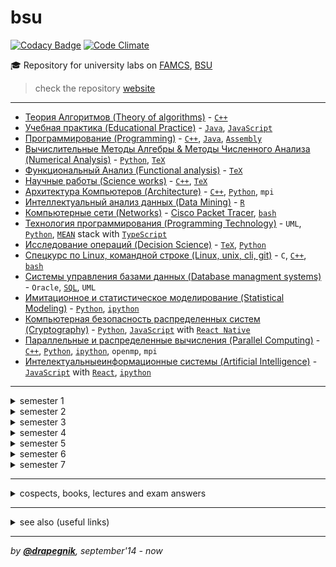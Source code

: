 # bsu

[![Codacy Badge](https://api.codacy.com/project/badge/Grade/e389bfae1c764befaa148dc378b7ed2a)](https://www.codacy.com/app/Drapegnik/bsu?utm_source=github.com&utm_medium=referral&utm_content=Drapegnik/bsu&utm_campaign=badger)
[![Code Climate](https://codeclimate.com/github/Drapegnik/bsu/badges/gpa.svg)](https://codeclimate.com/github/Drapegnik/bsu)

:mortar_board: Repository for university labs on
[FAMCS](http://www.fpmi.bsu.by/en/main.aspx),
[BSU](http://www.bsu.by/en/main.aspx)

> check the repository [website](https://drapegnik.github.io/bsu/)

---

* [Теория Алгоритмов (Theory of algorithms)](https://github.com/Drapegnik/algorithms) -
  [`C++`](https://github.com/Drapegnik/bsu/search?l=C%2B%2B)
* [Учебная практика (Educational Practice)](https://github.com/Drapegnik/educational_practice) -
  [`Java`](https://github.com/Drapegnik/bsu/search?l=java),
  [`JavaScript`](https://github.com/Drapegnik/bsu/search?l=JavaScript)
* [Программирование (Programming)](https://github.com/Drapegnik/bsu/tree/master/programming) -
  [`C++`](https://github.com/Drapegnik/bsu/search?l=C%2B%2B),
  [`Java`](https://github.com/Drapegnik/bsu/search?l=java),
  [`Assembly`](https://github.com/Drapegnik/bsu/search?l=Assembly)
* [Вычислительные Методы Алгебры & Методы Численного Анализа (Numerical Analysis)](https://github.com/Drapegnik/bsu/tree/master/numerical-analysis) -
  [`Python`](https://github.com/Drapegnik/bsu/search?l=Python),
  [`TeX`](https://github.com/Drapegnik/bsu/search?l=TeX)
* [Функциональный Анализ (Functional analysis)](https://github.com/Drapegnik/bsu/tree/master/fun) -
  [`TeX`](https://github.com/Drapegnik/bsu/search?l=TeX)
* [Научные работы (Science works)](https://github.com/Drapegnik/bsu/tree/master/science-works) -
  [`C++`](https://github.com/Drapegnik/bsu/search?l=C%2B%2B),
  [`TeX`](https://github.com/Drapegnik/bsu/search?l=TeX)
* [Архитектура Компьютеров (Architecture)](https://github.com/Drapegnik/bsu/tree/master/architecture) -
  [`C++`](https://github.com/Drapegnik/bsu/search?l=C%2B%2B),
  [`Python`](https://github.com/Drapegnik/bsu/search?l=Python), `mpi`
* [Интеллектуальный анализ данных (Data Mining)](https://github.com/Drapegnik/bsu/tree/master/data-mining) -
  [`R`](https://github.com/Drapegnik/bsu/search?l=R)
* [Компьютерные сети (Networks)](https://github.com/Drapegnik/bsu/tree/master/networks) -
  [Cisco Packet Tracer](https://en.wikipedia.org/wiki/Packet_Tracer),
  [`bash`](https://github.com/Drapegnik/bsu/search?l=Shell)
* [Технология программирования (Programming Technology)](https://github.com/Drapegnik/bsu/tree/master/technology) -
  `UML`, [`Python`](https://github.com/Drapegnik/bsu/search?l=Python),
  [`MEAN`](http://mean.io/) stack with
  [`TypeScript`](https://github.com/Drapegnik/bsu/search?l=TypeScript)
* [Исследование операций (Decision Science)](https://github.com/Drapegnik/bsu/tree/master/decision-science) -
  [`TeX`](https://github.com/Drapegnik/bsu/search?l=TeX),
  [`Python`](https://github.com/Drapegnik/bsu/search?l=Python)
* [Спецкурс по Linux, командной строке (Linux, unix, cli, git)](https://github.com/Drapegnik/bsu/tree/master/unix-cli) -
  `C`, [`C++`](https://github.com/Drapegnik/bsu/search?l=C%2B%2B),
  [`bash`](https://github.com/Drapegnik/bsu/search?l=Shell)
* [Системы управления базами данных (Database managment systems)](https://github.com/Drapegnik/bsu/tree/master/dms) -
  `Oracle`, [`SQL`](https://github.com/Drapegnik/bsu/search?l=SQL), `UML`
* [Имитационное и статистическое моделирование (Statistical Modeling)](https://github.com/Drapegnik/bsu/tree/master/statistical-modeling) -
  [`Python`](https://github.com/Drapegnik/bsu/search?l=Python),
  [`ipython`](https://github.com/Drapegnik/bsu/search?l=Jupyter%20Notebook)
* [Компьютерная безопасность распределенных систем (Cryptography)](https://github.com/Drapegnik/bsu/tree/master/cryptography) -
  [`Python`](https://github.com/Drapegnik/bsu/search?l=Python),
  [`JavaScript`](https://github.com/Drapegnik/bsu/search?l=JavaScript) with
  [`React Native`](https://facebook.github.io/react-native/)
* [Параллельные и распределенные вычисления (Parallel Computing)](https://github.com/Drapegnik/bsu/tree/master/parallel-computing) -
  [`C++`](https://github.com/Drapegnik/bsu/search?l=C%2B%2B),
  [`Python`](https://github.com/Drapegnik/bsu/search?l=Python),
  [`ipython`](https://github.com/Drapegnik/bsu/search?l=Jupyter%20Notebook),
  `openmp`, `mpi`
* [Интелектуальныеинформационные системы (Artificial Intelligence)](https://github.com/Drapegnik/bsu/tree/master/artificial-intelligence) -
  [`JavaScript`](https://github.com/Drapegnik/bsu/search?l=JavaScript) with
  [`React`](https://reactjs.org/),
  [`ipython`](https://github.com/Drapegnik/bsu/search?l=Jupyter%20Notebook)

---

<details>
<summary>semester 1</summary>

* [C++ Core](https://github.com/Drapegnik/bsu/tree/master/programming/c++)
* [WinApi (*Программирование оконных приложений для *Windows\**)](https://github.com/Drapegnik/bsu/tree/master/programming/winapi)

    </details>
<details>
<summary>semester 2</summary>

* [Inline Assembly (_Ассемблерные вставки_)](https://github.com/Drapegnik/bsu/tree/master/programming/inline-assembly)
* [Floating-point unit programming (_Программирование на сопроцессоре_)](https://github.com/Drapegnik/bsu/tree/master/programming/fpu)

    </details>
<details>
<summary>semester 3</summary>

* [Assembly window applications (_Оконные приложения на ассемблере_)](https://github.com/Drapegnik/bsu/tree/master/programming/radasm)
* [Java Core](https://github.com/Drapegnik/bsu/tree/master/programming/java/sem3)
* [Data Mining (_Интеллектуальный анализ данных_)](https://github.com/Drapegnik/bsu/tree/master/data-mining)
* [Numerical analysis (_Вычислительные Методы Алгебры_)](https://github.com/Drapegnik/bsu/tree/master/numerical-analysis/sem3)

    </details>
<details>
<summary>semester 4</summary>

* [Algorithms (_Теория Алгоритмов_)](https://github.com/Drapegnik/algorithms)
* [Educational Practice (_Учебная практика_)](https://github.com/Drapegnik/educational_practice)
* [Numerical analysis (_Методы Численного Анализа_)](https://github.com/Drapegnik/bsu/tree/master/numerical-analysis/sem4)
* [Functional analysis (_Функциональный Анализ_)](https://github.com/Drapegnik/bsu/tree/master/fun)

    </details>
<details>
<summary>semester 5</summary>

* [Architecture (_Архитектура Компьютеров_)](https://github.com/Drapegnik/bsu/tree/master/architecture)
* [Numerical analysis (_Методы Численного Анализа_)](https://github.com/Drapegnik/bsu/tree/master/numerical-analysis/sem5)
* [Java Threads](https://github.com/Drapegnik/bsu/tree/master/programming/java/sem5)
* [Course project (_Курсовой проект_)](https://github.com/Drapegnik/bsu-science/releases/tag/v1.0.0)

    </details>
<details>
<summary>semester 6</summary>

* [Java Web (_Спецкурс МСС_)](https://github.com/Drapegnik/bsu/tree/master/programming/java/sem6)
* [Parallel Systems (_Распределенные и параллельные системы_)](https://github.com/Drapegnik/bsu/tree/master/programming/parallel-systems)
* [Networks (_Компьютерные сети_)](https://github.com/Drapegnik/bsu/tree/master/networks)
* [Programming Technology (_Технология программирования_)](https://github.com/Drapegnik/bsu/tree/master/technology)
* [Decision Science (_Исследование операций_)](https://github.com/Drapegnik/bsu/tree/master/decision-science)
* [Course work (_Курсовая работа_)](https://github.com/lybros/Appa)

    </details>
<details>
<summary>semester 7</summary>

* [Unix-cli (_Спецкурс МСС_)](https://github.com/Drapegnik/bsu/tree/master/unix-cli)
* [DMS (_СУБД_)](https://github.com/Drapegnik/bsu/tree/master/dms)
* [Statistical Modeling (_Имитационное и статистическое моделирование_)](https://github.com/Drapegnik/bsu/tree/master/statistical-modeling)
* [Cryptography (_Компьютерная безопасность распределенных систем_)](https://github.com/Drapegnik/bsu/tree/master/cryptography)
* [Parallel Computing (_Параллельные и распределенные вычисления_)](https://github.com/Drapegnik/bsu/tree/master/parallel-computing)
* [Artificial Intelligence (_Интелектуальныеинформационные системы_)](https://github.com/Drapegnik/bsu/tree/master/artificial-intelligence)
  </details>

---

<details>
<summary>cospects, books, lectures and exam answers</summary>

* [@**drapegnik**/dropbox/course1](https://www.dropbox.com/s/86aqcvrszo4po4a/1%20%D0%BA%D1%83%D1%80%D1%81.zip?dl=0)
* [@**drapegnik**/dropbox/course2](https://www.dropbox.com/sh/wu8j7gnr6vy1rgx/AAAevmPlHhWM9RMC-PCNoa0ra?dl=0)
* [@**drapegnik**/dropbox/course3](https://www.dropbox.com/sh/zn0zybhzrhuyt9v/AABTX7uIyH_5DxM3qQsV9aXba?dl=0)
* [@**drapegnik**/dropbox/course4](https://www.dropbox.com/sh/8qwf8bdp0xdkiam/AABcWjfItB6tMAu1aZ7r9-qTa?dl=0)
* [@**cloud**/mailru/course1-course3](https://cloud.mail.ru/public/bvEP/tvuGNXiUZ/)
* [@**isu**/gdrive/semester6](https://drive.google.com/drive/folders/0B7H3L_LmtN1HOVo1QXM3d1JvcVk)
* [@**yadisk**](https://yadi.sk/d/FsMqju0sfn7Dp)
  </details>

---

<details>
<summary>see also (useful links)</summary>

* [@**bsu-docs**](https://github.com/bsu-docs) - _lectures and exam answers_
* [@**bsutex**/bsustyle](https://github.com/bsutex/bsustyle) - _`TeX` styles for
  bsu publishing_
* [@**reuptake**/famcs](http://reuptake.github.io/permalink/famcs/) - _info
  about studying (books, notes and etc.)_
* [@**UladBohdan**/uni-code](https://github.com/UladBohdan/uni-code) - _labs_
* [@**jakwuh**/bsu](https://github.com/jakwuh/bsu) - _labs_
* [@**kventinel**/BSU](https://github.com/kventinel/BSU) - _labs_
* [@**Zmiecer**/BSU](https://github.com/Zmiecer/BSU) - _labs_
* [@**mantergo**/BSU](https://github.com/mantergo/BSU) - _labs_
* [@**daksenik**/FAMCS](https://github.com/daksenik/FAMCS) - _labs_
* [@**TDiva**/FAN](https://github.com/TDiva/FAN) - _functional analysis
  homeworks_

</details>

---

_by [**@drapegnik**](https://github.com/Drapegnik), september'14 - now_
